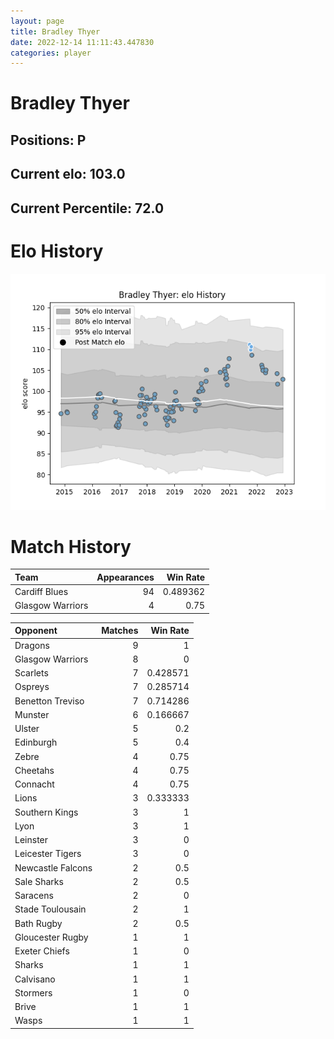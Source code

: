```yaml
---  
layout: page  
title: Bradley Thyer  
date: 2022-12-14 11:11:43.447830  
categories: player  
---
```

# Bradley Thyer

## Positions: P

## Current elo: 103.0

## Current Percentile: 72.0

# Elo History


![elo history](history_BradleyThyer.png)
# Match History


| Team             |   Appearances |   Win Rate |
|:-----------------|--------------:|-----------:|
| Cardiff Blues    |            94 |   0.489362 |
| Glasgow Warriors |             4 |   0.75     |

| Opponent          |   Matches |   Win Rate |
|:------------------|----------:|-----------:|
| Dragons           |         9 |   1        |
| Glasgow Warriors  |         8 |   0        |
| Scarlets          |         7 |   0.428571 |
| Ospreys           |         7 |   0.285714 |
| Benetton Treviso  |         7 |   0.714286 |
| Munster           |         6 |   0.166667 |
| Ulster            |         5 |   0.2      |
| Edinburgh         |         5 |   0.4      |
| Zebre             |         4 |   0.75     |
| Cheetahs          |         4 |   0.75     |
| Connacht          |         4 |   0.75     |
| Lions             |         3 |   0.333333 |
| Southern Kings    |         3 |   1        |
| Lyon              |         3 |   1        |
| Leinster          |         3 |   0        |
| Leicester Tigers  |         3 |   0        |
| Newcastle Falcons |         2 |   0.5      |
| Sale Sharks       |         2 |   0.5      |
| Saracens          |         2 |   0        |
| Stade Toulousain  |         2 |   1        |
| Bath Rugby        |         2 |   0.5      |
| Gloucester Rugby  |         1 |   1        |
| Exeter Chiefs     |         1 |   0        |
| Sharks            |         1 |   1        |
| Calvisano         |         1 |   1        |
| Stormers          |         1 |   0        |
| Brive             |         1 |   1        |
| Wasps             |         1 |   1        |